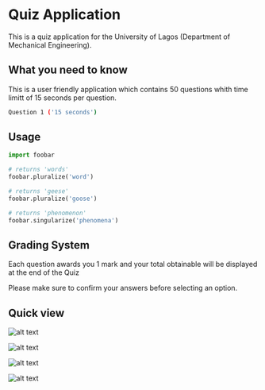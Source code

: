# Quiz Application

This is a quiz application for the University of Lagos (Department of Mechanical Engineering).

## What you need to know

This is a user friendly application which contains 50 questions whith time limitt of 15 seconds per question.

```bash
Question 1 ('15 seconds')
```

## Usage

```python
import foobar

# returns 'words'
foobar.pluralize('word')

# returns 'geese'
foobar.pluralize('goose')

# returns 'phenomenon'
foobar.singularize('phenomena')
```

## Grading System

Each question awards you 1 mark and your total obtainable will be displayed at the end of the Quiz

Please make sure to confirm your answers before selecting an option.

## Quick view

![alt text](<images/Screenshot 2024-08-26 at 6.59.43 PM.png>)

![alt text](<images/Screenshot 2024-08-26 at 6.59.45 PM.png>)

![alt text](<images/Screenshot 2024-08-26 at 6.59.48 PM.png>)

![alt text](<images/Screenshot 2024-08-26 at 6.59.53 PM.png>)
